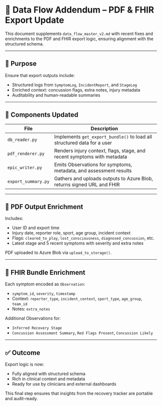 # 📎 Data Flow Addendum – PDF & FHIR Export Update

This document supplements `data_flow_master_v2.md` with recent fixes and enrichments to the PDF and FHIR export logic, ensuring alignment with the structured schema.

---

## 🧾 Purpose
Ensure that export outputs include:
- Structured logs from `SymptomLog`, `IncidentReport`, and `StageLog`
- Enriched context: concussion flags, extra notes, injury metadata
- Auditability and human-readable summaries

---

## 🔧 Components Updated

| File | Description |
|------|-------------|
| `db_reader.py` | Implements `get_export_bundle()` to load all structured data for a user |
| `pdf_renderer.py` | Renders injury context, flags, stage, and recent symptoms with metadata |
| `epic_writer.py` | Emits Observations for symptoms, metadata, and assessment results |
| `export_summary.py` | Gathers and uploads outputs to Azure Blob, returns signed URL and FHIR |

---

## 📄 PDF Output Enrichment

Includes:
- User ID and export time
- Injury date, reporter role, sport, age group, incident context
- Flags: `cleared_to_play`, `lost_consciousness`, `diagnosed_concussion`, etc.
- Latest stage and 5 recent symptoms with severity and extra notes

PDF uploaded to Azure Blob via `upload_to_storage()`.

---

## 💊 FHIR Bundle Enrichment

Each symptom encoded as `Observation`:
- `symptom_id`, `severity`, `timestamp`
- Context: `reporter_type`, `incident_context`, `sport_type`, `age_group`, `team_id`
- Notes: `extra_notes`

Additional Observations for:
- `Inferred Recovery Stage`
- `Concussion Assessment Summary`, `Red Flags Present`, `Concussion Likely`

---

## ✅ Outcome
Export logic is now:
- Fully aligned with structured schema
- Rich in clinical context and metadata
- Ready for use by clinicians and external dashboards

This final step ensures that insights from the recovery tracker are portable and audit-ready.